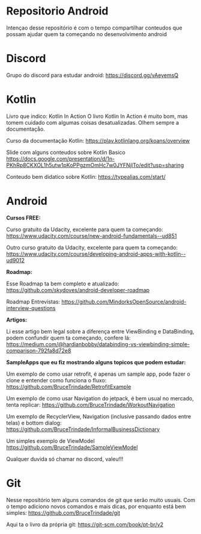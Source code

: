 # Repositorio Android

Intençao desse repositório é com o tempo compartilhar conteudos que possam ajudar quem ta começando no desenvolvimento android

# Discord

Grupo do discord para estudar android: https://discord.gg/vAeyemsQ

# Kotlin

Livro que indico: Kotlin In Action
O livro Kotlin In Action é muito bom, mas tomem cuidado com algumas coisas desatualizadas. Olhem sempre a documentaçåo.

Curso da documentação Kotlin: 
https://play.kotlinlang.org/koans/overview

Slide com alguns conteudos sobre Kotlin Basico
https://docs.google.com/presentation/d/1n-PKhRp8CKXOL1h5utw1pKoPPgzmOmHc7w0JYFNjITo/edit?usp=sharing

Conteudo bem didatico sobre Kotlin:
https://typealias.com/start/

# Android

**Cursos FREE:**

Curso gratuito da Udacity, excelente para quem ta começando: https://www.udacity.com/course/new-android-fundamentals--ud851

Outro curso gratuito da Udacity, excelente para quem ta começando: https://www.udacity.com/course/developing-android-apps-with-kotlin--ud9012

**Roadmap:**

Esse Roadmap ta bem completo e atualizado: https://github.com/skydoves/android-developer-roadmap

Roadmap Entrevistas: https://github.com/MindorksOpenSource/android-interview-questions

**Artigos:** 

Li esse artigo bem legal sobre a diferença entre ViewBinding e DataBinding, podem confundir quem ta começando, confere lá: https://medium.com/@hardianbobby/databinding-vs-viewbinding-simple-comparison-792fa8d72e8

**SampleApps que eu fiz mostrando alguns topicos que podem estudar:** 

Um exemplo de como usar retrofit, é apenas um sample app, pode fazer o clone e entender como funciona o fluxo: https://github.com/BruceTrindade/RetrofitExample

Um exemplo de como usar Navigation do jetpack, é bem usual no mercado, tenta replicar:
https://github.com/BruceTrindade/WorkoutNavigation

Um exemplo de RecyclerView, Navigation (inclusive passando dados entre telas) e bottom  dialog:
https://github.com/BruceTrindade/InformalBusinessDictionary

Um simples exemplo de ViewModel
https://github.com/BruceTrindade/SampleViewModel

Qualquer duvida só chamar no discord, valeu!!!

# Git

Nesse repositório tem alguns comandos de git que serão muito usuais. Com o tempo adiciono novos comandos e mais dicas, por enquanto está bem simples:
https://github.com/BruceTrindade/git

Aqui ta o livro da própria git: https://git-scm.com/book/pt-br/v2

